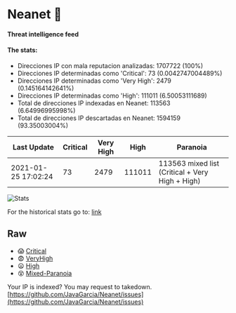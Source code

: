 # Neanet :hocho:
#### Threat intelligence feed
#### The stats:

- Direcciones IP con mala reputacion analizadas: 1707722 (100%)
- Direcciones IP determinadas como 'Critical':  73 (0.0042747004489%)
- Direcciones IP determinadas como 'Very High':  2479 (0.145164142641%)
- Direcciones IP determinadas como 'High':  111011 (6.50053111689)
- Total de direcciones IP indexadas en Neanet:  113563 (6.64996995998%)
- Total de direcciones IP descartadas en Neanet:  1594159 (93.35003004%)

| Last Update | Critical | Very High | High | Paranoia |
| --- | --- | --- | --- | --- |
| 2021-01-25 17:02:24 | 73 | 2479 | 111011 | 113563 mixed list (Critical + Very High + High)|

![Stats](https://docs.google.com/spreadsheets/d/e/2PACX-1vSnaNMIXVabIpDJjufMlzH7poXnshF3mgd8Is1g9ytUEzVsP5my4Trn8f-xkoLLQ38xpL3HtmUexLo6/pubchart?oid=501124687&format=image)

For the historical stats go to: [link](/stats.csv)
## Raw
- :scream: [Critical](https://raw.githubusercontent.com/JavaGarcia/Neanet/master/blacklists/neanet_critical.txt)
- :fearful: [VeryHigh](https://raw.githubusercontent.com/JavaGarcia/Neanet/master/blacklists/neanet_veryHigh.txtt)
- :frowning: [High](https://raw.githubusercontent.com/JavaGarcia/Neanet/master/blacklists/neanet_high.txt)
- :dizzy_face: [Mixed-Paranoia](https://raw.githubusercontent.com/JavaGarcia/Neanet/master/blacklists/neanet_all.txt)


Your IP is indexed? You may request to takedown. [https://github.com/JavaGarcia/Neanet/issues](https://github.com/JavaGarcia/Neanet/issues)














































































































































































































































































































































































































































































































































































































































































































































































































































































































































































































































































































































































































































































































































































































































































































































































































































































































































































































































































































































































































































































































































































































































































































































































































































































































































































































































































































































































































































































































































































































































































































































































































































































































































































































































































































































































































































































































































































































































































































